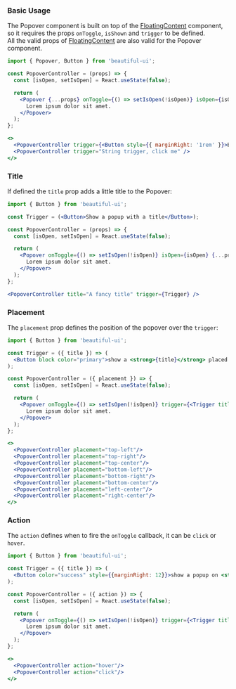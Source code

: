 ### Basic Usage

The Popover component is built on top of the [FloatingContent](#/Components/Elements/Popover) component, so it 
requires the props `onToggle`, `isShown` and `trigger` to be defined.
<br/>
All the valid props of [FloatingContent](#/Components/Elements/Popover) are also valid for the Popover component.

```jsx
import { Popover, Button } from 'beautiful-ui';

const PopoverController = (props) => {
  const [isOpen, setIsOpen] = React.useState(false); 

  return (
    <Popover {...props} onToggle={() => setIsOpen(!isOpen)} isOpen={isOpen}>
      Lorem ipsum dolor sit amet.
    </Popover>
  );
};

<>
  <PopoverController trigger={<Button style={{ marginRight: '1rem' }}>Button trigger, click me</Button>} />
  <PopoverController trigger="String trigger, click me" />
</>
```


### Title

If defined the `title` prop adds a little title to the Popover:

```jsx
import { Button } from 'beautiful-ui';

const Trigger = (<Button>Show a popup with a title</Button>);

const PopoverController = (props) => {
  const [isOpen, setIsOpen] = React.useState(false); 

  return (
    <Popover onToggle={() => setIsOpen(!isOpen)} isOpen={isOpen} {...props}>
      Lorem ipsum dolor sit amet.
    </Popover>
  );
};

<PopoverController title="A fancy title" trigger={Trigger} />
```

### Placement

The `placement` prop defines the position of the popover over the `trigger`:

```jsx
import { Button } from 'beautiful-ui';

const Trigger = ({ title }) => (
  <Button block color="primary">show a <strong>{title}</strong> placed popover</Button>
);

const PopoverController = ({ placement }) => {
  const [isOpen, setIsOpen] = React.useState(false); 

  return (
    <Popover onToggle={() => setIsOpen(!isOpen)} trigger={<Trigger title={placement} />} placement={placement} isOpen={isOpen}>
      Lorem ipsum dolor sit amet.
    </Popover>
  );
};

<>
  <PopoverController placement="top-left"/>
  <PopoverController placement="top-right"/>
  <PopoverController placement="top-center"/>
  <PopoverController placement="bottom-left"/>
  <PopoverController placement="bottom-right"/>
  <PopoverController placement="bottom-center"/>
  <PopoverController placement="left-center"/>
  <PopoverController placement="right-center"/>
</>
```


### Action

The `action` defines when to fire the `onToggle` callback, it can be `click` or `hover`.

```jsx
import { Button } from 'beautiful-ui';

const Trigger = ({ title }) => (
  <Button color="success" style={{marginRight: 12}}>show a popup on <strong>{title}</strong></Button>
);

const PopoverController = ({ action }) => {
  const [isOpen, setIsOpen] = React.useState(false); 

  return (
    <Popover onToggle={() => setIsOpen(!isOpen)} trigger={<Trigger title={action} />} isOpen={isOpen} action={action}>
      Lorem ipsum dolor sit amet.
    </Popover>
  );
};

<>
  <PopoverController action="hover"/>
  <PopoverController action="click"/>
</>
```
